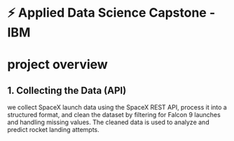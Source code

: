 # :zap: Applied Data Science Capstone - IBM

# project overview 

## 1. Collecting the Data (API) 
we collect SpaceX launch data using the SpaceX REST API, process it into a structured format, and clean the dataset by filtering for Falcon 9 launches and handling missing values. The cleaned data is used to analyze and predict rocket landing attempts.

